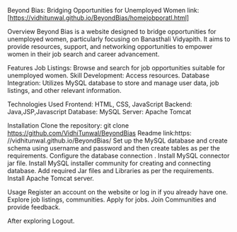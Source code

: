 Beyond Bias: Bridging Opportunities for Unemployed Women
link: [https://vidhitunwal.github.io/BeyondBias/homejobporatl.html]

Overview
Beyond Bias is a website designed to bridge opportunities for unemployed women, particularly focusing on Banasthali Vidyapith. It aims to provide resources, support, and networking opportunities to empower women in their job search and career advancement.

Features
Job Listings: Browse and search for job opportunities suitable for unemployed women.
Skill Development: Access resources.
Database Integration: Utilizes MySQL database to store and manage user data, job listings, and other relevant information.

Technologies Used
Frontend: HTML, CSS, JavaScript
Backend: Java,JSP,Javascript
Database: MySQL
Server: Apache Tomcat

Installation
Clone the repository: git clone <https://github.com/VidhiTunwal/BeyondBias>
Readme link:https: //vidhitunwal.github.io/BeyondBias/
Set up the MySQL database and create schema using username and password and then create tables as per the requirements.
Configure the database connection .
Install MySQL connector jar file.
Install MySQL installer community for creating and connecting database.
Add required Jar files and Libraries as per the requirements.
Install Apache Tomcat server.

Usage
Register an account on the website or log in if you already have one.
Explore job listings, communities.
Apply for jobs.
Join Communities and provide feedback.

After exploring Logout.
